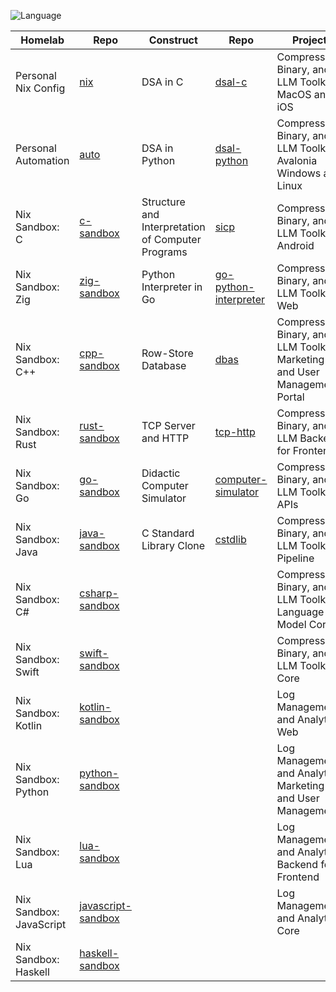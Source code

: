 ![Language](https://github-readme-stats.vercel.app/api/top-langs/?username=permalik&size_weight=0.5&count_weight=0.5&theme=apprentice&card_width=650&langs_count=20&custom_title=Languages&layout=compact)

| Homelab                 | Repo                                                                 | Construct                                         | Repo                                                                       | Project                                                                   | Repo                                                                           |
|-------------------------|----------------------------------------------------------------------|---------------------------------------------------|----------------------------------------------------------------------------|---------------------------------------------------------------------------|--------------------------------------------------------------------------------|
| Personal Nix Config     | [nix](https://github.com/permalik/nix)                               | DSA in C                                          | [dsal-c](https://github.com/permalik/dsal-c)                               | Compression, Binary, and LLM Toolkit MacOS and iOS                        | [yyyoink-apple](https://github.com/permalik/yyyoink-apple)                     |
| Personal Automation     | [auto](https://github.com/permalik/auto)                             | DSA in Python                                     | [dsal-python](https://github.com/permalik/dsal-python)                     | Compression, Binary, and LLM Toolkit Avalonia Windows and Linux           | [yyyoink-avalonia](https://github.com/permalik/yyyoink-avalonia)               |
| Nix Sandbox: C          | [c-sandbox](https://github.com/permalik/c-sandbox)                   | Structure and Interpretation of Computer Programs | [sicp](https://github.com/permalik/sicp)                                   | Compression, Binary, and LLM Toolkit Android                              | [yyyoink-android](https://github.com/permalik/yyyoink-android)                 |
| Nix Sandbox: Zig        | [zig-sandbox](https://github.com/permalik/zig-sandbox)               | Python Interpreter in Go                          | [go-python-interpreter](https://github.com/permalik/go-python-interpreter) | Compression, Binary, and LLM Toolkit Web                                  | [yyyoink-web](https://github.com/permalik/yyyoink-web)                         |
| Nix Sandbox: C++        | [cpp-sandbox](https://github.com/permalik/cpp-sandbox)               | Row-Store Database                                | [dbas](https://github.com/permalik/dbas)                                   | Compression, Binary, and LLM Toolkit Marketing and User Management Portal | [yyyoink-portal](https://github.com/permalik/yyyoink-portal)                   |
| Nix Sandbox: Rust       | [rust-sandbox](https://github.com/permalik/rust-sandbox)             | TCP Server and HTTP                               | [tcp-http](https://github.com/permalik/tcp-http)                           | Compression, Binary, and LLM Backend for Frontend                         | [yyyoink-bff](https://github.com/permalik/yyyoink-bff)                         |
| Nix Sandbox: Go         | [go-sandbox](https://github.com/permalik/go-sandbox)                 | Didactic Computer Simulator                       | [computer-simulator](https://github.com/permalik/computer-simulator)       | Compression, Binary, and LLM Toolkit APIs                                 | [yyyoink-api](https://github.com/permalik/yyyoink-api)                         |
| Nix Sandbox: Java       | [java-sandbox](https://github.com/permalik/java-sandbox)             | C Standard Library Clone                          | [cstdlib](https://github.com/permalik/cstdlib)                             | Compression, Binary, and LLM Toolkit Pipeline                             | [yyyoink-pipeline](https://github.com/permalik/yyyoink-pipeline)               |
| Nix Sandbox: C#         | [csharp-sandbox](https://github.com/permalik/csharp-sandbox)         |                                                   |                                                                            | Compression, Binary, and LLM Toolkit Language Model Core                  | [yyyoink-llm](https://github.com/permalik/yyyoink-llm)                         |
| Nix Sandbox: Swift      | [swift-sandbox](https://github.com/permalik/swift-sandbox)           |                                                   |                                                                            | Compression, Binary, and LLM Toolkit Core                                 | [yyyoink-core](https://github.com/permalik/yyyoink-core)                       |
| Nix Sandbox: Kotlin     | [kotlin-sandbox](https://github.com/permalik/kotlin-sandbox)         |                                                   |                                                                            | Log Management and Analytics Web                                          | [blue-web](https://github.com/permalik/blue-web)                               |
| Nix Sandbox: Python     | [python-sandbox](https://github.com/permalik/python-sandbox)         |                                                   |                                                                            | Log Management and Analytics Marketing and User Management                | [blue-portal](https://github.com/permalik/blue-portal)                         |
| Nix Sandbox: Lua        | [lua-sandbox](https://github.com/permalik/lua-sandbox)               |                                                   |                                                                            | Log Management and Analytics Backend for Frontend                         | [blue-bff](https://github.com/permalik/blue-bff)                               |
| Nix Sandbox: JavaScript | [javascript-sandbox](https://github.com/permalik/javascript-sandbox) |                                                   |                                                                            | Log Management and Analytics Core                                         | [blue-core](https://github.com/permalik/blue-core)                             |
| Nix Sandbox: Haskell    | [haskell-sandbox](https://github.com/permalik/haskell-sandbox)       |                                                   |                                                                            |                                                                           |                                                                                |
<!--
![Language](https://github-readme-stats.vercel.app/api/top-langs/?username=permalik&size_weight=0.5&count_weight=0.5&theme=apprentice&langs_count=20&custom_title=Languages&layout=compact)
-->

<!--
**permalik/permalik** is a ✨ _special_ ✨ repository because its `README.md` (this file) appears on your GitHub profile.

Here are some ideas to get you started:

- 🔭 I’m currently working on ...
- 🌱 I’m currently learning ...
- 👯 I’m looking to collaborate on ...
- 🤔 I’m looking for help with ...
- 💬 Ask me about ...
- 📫 How to reach me: ...
- 😄 Pronouns: ...
- ⚡ Fun fact: ...
-->
